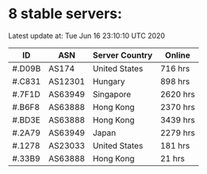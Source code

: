 # 8 stable servers:

Latest update at: Tue Jun 16 23:10:10 UTC 2020

| ID | ASN | Server Country | Online |
| -- | --- | -------------- | ------ |
| #.D09B | AS174 | United States | 716 hrs |
| #.C831 | AS12301 | Hungary | 898 hrs |
| #.7F1D | AS63949 | Singapore | 2620 hrs |
| #.B6F8 | AS63888 | Hong Kong | 2370 hrs |
| #.BD3E | AS63888 | Hong Kong | 3439 hrs |
| #.2A79 | AS63949 | Japan | 2279 hrs |
| #.1278 | AS23033 | United States | 181 hrs |
| #.33B9 | AS63888 | Hong Kong | 21 hrs |

